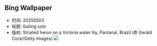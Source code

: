 ## Bing Wallpaper
- 时间: 20250503
- 标题: Sailing solo
- 版权: Striated heron on a Victoria water lily, Pantanal, Brazil (© Gerald Corsi/Getty Images)
![](https://cn.bing.com/th?id=OHR.BrazilHeron_EN-US5602369723_UHD.jpg&rf=LaDigue_UHD.jpg&pid=hp&w=3840&h=2160&rs=1&c=4)
